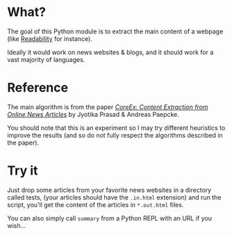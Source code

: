 # What?

The goal of this Python module is to extract the main content of a webpage (like [Readability](http://www.readability.com/) for instance).

Ideally it would work on news websites & blogs, and it should work for a vast majority of languages.

# Reference

The main algorithm is from the paper [*CoreEx: Content Extraction from Online News Articles*](http://ilpubs.stanford.edu:8090/832/) by Jyotika Prasad & Andreas Paepcke.

You should note that this is an experiment so I may try different heuristics to improve the results (and so do not fully respect the algorithms described in the paper).

# Try it

Just drop some articles from your favorite news websites in a directory called tests, (your articles should have the `.in.html` extension) and run the script, you'll get the content of the articles in `*.out.html` files.

You can also simply call `summary` from a Python REPL with an URL if you wish...

